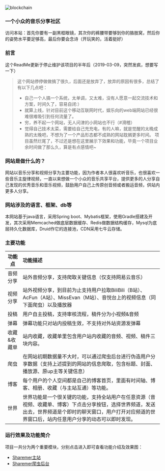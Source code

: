 ![blockchain](https://raw.githubusercontent.com/exceting/sharemer/master/business/api/master/src/main/resources/static/image/logo.png "ShareMer")
### 一个小众的音乐分享社区
访问本站：首先你要有一副黑框眼镜，其次你的裤腰带要够到你的胳肢窝，然后你的姿势水平要足够高，最后你要会念诗（开玩笑的，活着挺好）
### 前言
这个ReadMe更新于停止维护该项目的半年后（2019-03-09，突然发疯，想要写一下）
>这个网站停停做做搞了很久，后面还是放弃了，放弃的原因有很多，总结了有以下几点吧：<br/>
>- 自己一个人搞一个系统，太单调，又太难，没有人愿意一起交流技术和方案，时间久了，容易自闭:）
>- 就算上线，针对目前这个移动互联网时代，娱乐向的web端网站已经很难很难吸引到任何流量了。
>- 穷，养不起一个网站，无人问津的小网站也不行（#滑稽）
>- 觉得自己技术太菜，需要给自己充充电，有的人嘛，就是觉醒的太晚成熟的太晚吧，不想为了一个产品形态都不成熟的网站耽搁更多时间。
>项目虽然烂尾了，不过还是想在这里展示下效果和功能，毕竟一个项目业余时间做了那么久，算是有点感情吧~

### 网站是做什么的？
网站以音乐分享和视频分享为主要功能，因为作者本人很喜欢听音乐，也很喜欢一些音乐主旋律视频，一直以来想做一个小众的音乐共享平台，提供更多的人分享自己发现的优秀音乐和音乐视频，鼓励用户自己上传原创音频或者搬运音频，供站内更多人分享。

### 网站涉及的语言、框架、db等
本网站基于java语言，采用Spring boot、Mybatis框架，使用Gradle搭建及开发，其次采用Memcached做底层数据缓存、Redis做数据结构缓存，Mysql为底层持久化数据库，Druid作它的连接池，CDN采用七牛云存储。

### 主要功能
功能点|功能描述
-------|:--
音频分享|站外音频分享，支持爬取关键信息（仅支持网易云音乐）
视频分享|站外视频分享，到目前为止支持用户拉取BiliBili（B站）、AcFun（A站）、MissEvan（M站）、音悦台上的视频信息（同下面爬虫）以及播放器
投稿|用户自主投稿，支持审核流程，稿件分为小视频&音频
弹幕|弹幕功能只对站内投稿生效，不支持对外站资源发弹幕
收藏&收藏单|站内收藏，收藏单里包含用户站内收藏的音频、视频、稿件三块内容。
爬虫|在网站初期数据量不大时，可以通过爬虫后台进行伪造用户分享数据（支持上述提到的网站的信息爬取，包含标题、封面、播放源、原up主等关键信息）
博客|每个用户的个人空间都是自己的博客首页，里面有时间轴、博客、相册、收藏（与主站互通）等功能。
世界|世界功能是一个很关键的功能，支持全站用户在任意资源（音视频、收藏单、博客）下点击分享按钮，选择世界频道，发送出去，世界频道是个即时的聊天窗口，用户打开对应频道的世界窗口后，站内任意用户分享的动态可以即时发现。

### 运行效果及功能简介
项目一共分为两个重要模块，分别点击进入即可查看功能介绍及效果图：<br/>
- [Sharemer主站](https://github.com/exceting/sharemer/blob/master/business/api/master/README.md)
- [Sharemer爬虫后台](https://github.com/exceting/sharemer/tree/master/business/manager/master/README.md)

